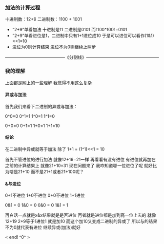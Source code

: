 ### 加法的计算过程
十进制数：12+9 二进制数：1100 + 1001
- “2+9”单看加法 十进制是11 二进制是0101 而1100^1001=0101
- “2+9”单看进位是1，二进制中只有1+1进位成10 于是可以进位可以看作(1&1)<<1=10
- 进位为0则计算结束 进位不为0则继续上两步

——————————————《分割线》—————————————————

### 我的理解
上面都是网上的一些理解 我觉得不用这么复杂

#### 异或与加法
首先我们来看下二进制的异或与加法：
<p>0^0=0 0^1=1 1^0=1 1^1=0</p>
<p>0+0=0 0+1=1 1+0=1 1+1=10</p>

#### 结论
在二进制中异或就等于加法 除了
1+1 = (1^1)<<1 = 10

首先不管进位的进行加法 就像12+19=21一样
再看看有没有进位 有进位就再加在之前的计算结果上 就像21+10=31
现在问题来了 我咋知道哪一位进位了呢 就好比为啥是21+10 而不是21+1或者21+100呢？

#### &与进位
<p>0+1不进位 1+0不进位 0+0不进位 1+1进位</p>
<p>0&1 = 0  1&0 = 0  0&0 = 0  1&1 = 1</p>

再白话一点就是x&x结果就是是否进位
再者就是进位都是加到高一位上去的 就像12+19 2+9等于1进位1 就是加10
而这个加10又变成二进制的异或了
所以与的结果不为0就代表有进位 继续异或(加法)就好

< end! ^0^ >

